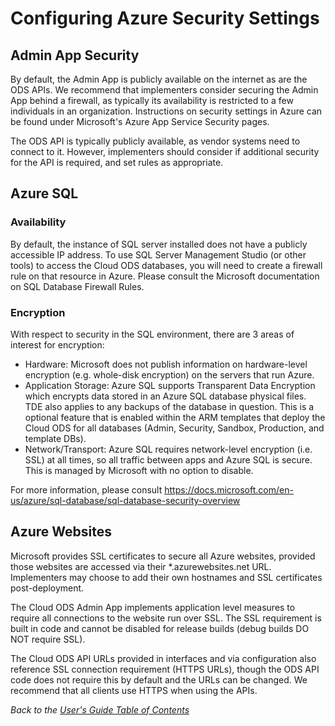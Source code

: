 # Configuring Azure Security Settings

## Admin App Security

By default, the Admin App is publicly available on the internet as are the ODS
APIs. We recommend that implementers consider securing the Admin App behind a
firewall, as typically its availability is restricted to a few individuals in an
organization. Instructions on security settings in Azure can be found under
Microsoft's Azure App Service Security pages.

The ODS API is typically publicly available, as vendor systems need to connect
to it. However, implementers should consider if additional security for the API
is required, and set rules as appropriate.

## Azure SQL

### Availability

By default, the instance of SQL server installed does not have a publicly
accessible IP address. To use SQL Server Management Studio (or other tools) to
access the Cloud ODS databases, you will need to create a firewall rule on that
resource in Azure. Please consult the Microsoft documentation on SQL Database
Firewall Rules.

### Encryption

With respect to security in the SQL environment, there are 3 areas of interest
for encryption:

* Hardware: Microsoft does not publish information on hardware-level encryption
  (e.g. whole-disk encryption) on the servers that run Azure.
* Application Storage: Azure SQL supports Transparent Data Encryption which
  encrypts data stored in an Azure SQL database physical files. TDE also applies
  to any backups of the database in question. This is a optional feature that is
  enabled within the ARM templates that deploy the Cloud ODS for all databases
  (Admin, Security, Sandbox, Production, and template DBs).
* Network/Transport: Azure SQL requires network-level encryption (i.e. SSL) at
  all times, so all traffic between apps and Azure SQL is secure. This is
  managed by Microsoft with no option to disable.

For more information, please consult
https://docs.microsoft.com/en-us/azure/sql-database/sql-database-security-overview

## Azure Websites

Microsoft provides SSL certificates to secure all Azure websites, provided those
websites are accessed via their *.azurewebsites.net URL. Implementers may choose
to add their own hostnames and SSL certificates post-deployment.

The Cloud ODS Admin App implements application level measures to require all
connections to the website run over SSL. The SSL requirement is built in code
and cannot be disabled for release builds (debug builds DO NOT require SSL).

The Cloud ODS API URLs provided in interfaces and via configuration also
reference SSL connection requirement (HTTPS URLs), though the ODS API code does
not require this by default and the URLs can be changed. We recommend that all
clients use HTTPS when using the APIs.

_Back to the [User's Guide Table of Contents](user-guide-toc.md)_
